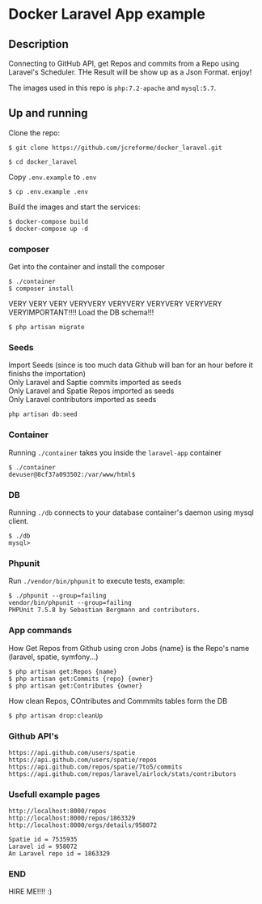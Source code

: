 # Docker Laravel App example

## Description
Connecting to GitHub API, get Repos and commits from a Repo using Laravel's Scheduler.
THe Result will be show up as a Json Format. enjoy!

The images used in this repo is `php:7.2-apache` and `mysql:5.7`.

## Up and running
Clone the repo:
```
$ git clone https://github.com/jcreforme/docker_laravel.git

$ cd docker_laravel
```
Copy `.env.example` to `.env`
```
$ cp .env.example .env 
```

Build the images and start the services:
```
$ docker-compose build
$ docker-compose up -d
```

### composer 
Get into the container and install the composer
```
$ ./container
$ composer install
```

VERY VERY VERY VERYVERY VERYVERY VERYVERY VERYVERY VERYIMPORTANT!!!! 
Load the DB schema!!!
```
$ php artisan migrate
```

### Seeds
Import Seeds (since is too much data Github will ban for an hour before it finishs the importation) <br />
Only Laravel and Saptie commits imported as seeds <br />
Only Laravel and Spatie Repos imported as seeds <br />
Only Laravel contributors imported as seeds <br />
```
php artisan db:seed
```


### Container
Running `./container` takes you inside the `laravel-app` container
```
$ ./container
devuser@8cf37a093502:/var/www/html$
```
### DB
Running `./db` connects to your database container's daemon using mysql client.
```
$ ./db
mysql>
```

### Phpunit
Run `./vendor/bin/phpunit` to execute tests, example:
```
$ ./phpunit --group=failing
vendor/bin/phpunit --group=failing
PHPUnit 7.5.8 by Sebastian Bergmann and contributors.
```

### App commands
How Get Repos from Github using cron Jobs {name} is the Repo's name (laravel, spatie, symfony...)
```
$ php artisan get:Repos {name}
$ php artisan get:Commits {repo} {owner}
$ php artisan get:Contributes {owner}
```

How clean Repos, COntributes and Commmits tables form the DB
```
$ php artisan drop:cleanUp
```

### Github API's
```
https://api.github.com/users/spatie
https://api.github.com/users/spatie/repos
https://api.github.com/repos/spatie/7to5/commits
https://api.github.com/repos/laravel/airlock/stats/contributors
```

### Usefull example pages
```
http://localhost:8000/repos
http://localhost:8000/repos/1863329
http://localhost:8000/orgs/details/958072

Spatie id = 7535935
Laravel id = 958072
An Laravel repo id = 1863329
```

### END 
HIRE ME!!!! :)


